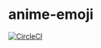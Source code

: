 # anime-emoji

[![CircleCI](https://circleci.com/gh/shokai/anime-emoji.svg?style=svg)](https://circleci.com/gh/shokai/anime-emoji)

